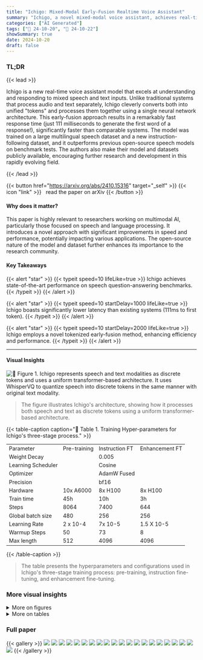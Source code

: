 ```yaml
---
title: "Ichigo: Mixed-Modal Early-Fusion Realtime Voice Assistant"
summary: "Ichigo, a novel mixed-modal voice assistant, achieves real-time speech understanding and generation by using a tokenized early-fusion approach, significantly outperforming existing methods."
categories: ["AI Generated"]
tags: ["🔖 24-10-20", "🤗 24-10-22"]
showSummary: true
date: 2024-10-20
draft: false
---
```


### TL;DR


{{< lead >}}

Ichigo is a new real-time voice assistant model that excels at understanding and responding to mixed speech and text inputs.  Unlike traditional systems that process audio and text separately, Ichigo cleverly converts both into unified "tokens" and processes them together using a single neural network architecture. This early-fusion approach results in a remarkably fast response time (just 111 milliseconds to generate the first word of a response!), significantly faster than comparable systems.  The model was trained on a large multilingual speech dataset and a new instruction-following dataset, and it outperforms previous open-source speech models on benchmark tests. The authors also make their model and datasets publicly available, encouraging further research and development in this rapidly evolving field.

{{< /lead >}}


{{< button href="https://arxiv.org/abs/2410.15316" target="_self" >}}
{{< icon "link" >}} &nbsp; read the paper on arXiv
{{< /button >}}

#### Why does it matter?
This paper is highly relevant to researchers working on multimodal AI, particularly those focused on speech and language processing.  It introduces a novel approach with significant improvements in speed and performance, potentially impacting various applications.  The open-source nature of the model and dataset further enhances its importance to the research community.
#### Key Takeaways

{{< alert "star" >}}
{{< typeit speed=10 lifeLike=true >}} Ichigo achieves state-of-the-art performance on speech question-answering benchmarks. {{< /typeit >}}
{{< /alert >}}

{{< alert "star" >}}
{{< typeit speed=10 startDelay=1000 lifeLike=true >}} Ichigo boasts significantly lower latency than existing systems (111ms to first token). {{< /typeit >}}
{{< /alert >}}

{{< alert "star" >}}
{{< typeit speed=10 startDelay=2000 lifeLike=true >}} Ichigo employs a novel tokenized early-fusion method, enhancing efficiency and performance. {{< /typeit >}}
{{< /alert >}}

------
#### Visual Insights



![](figures/figures_3_0.png "🔼 Figure 1. Ichigo represents speech and text modalities as discrete tokens and uses a uniform transformer-based architecture. It uses WhisperVQ to quantize speech into discrete tokens in the same manner with original text modality.")

> The figure illustrates Ichigo's architecture, showing how it processes both speech and text as discrete tokens using a uniform transformer-based architecture.







{{< table-caption caption="🔽 Table 1. Training Hyper-parameters for Ichigo's three-stage process." >}}
<table id='8' style='font-size:14px'><tr><td>Parameter</td><td>Pre-training</td><td>Instruction FT</td><td>Enhancement FT</td></tr><tr><td>Weight Decay</td><td></td><td>0.005</td><td></td></tr><tr><td>Learning Scheduler</td><td></td><td>Cosine</td><td></td></tr><tr><td>Optimizer</td><td></td><td>AdamW Fused</td><td></td></tr><tr><td>Precision</td><td></td><td>bf16</td><td></td></tr><tr><td>Hardware</td><td>10x A6000</td><td>8x H100</td><td>8x H100</td></tr><tr><td>Train time</td><td>45h</td><td>10h</td><td>3h</td></tr><tr><td>Steps</td><td>8064</td><td>7400</td><td>644</td></tr><tr><td>Global batch size</td><td>480</td><td>256</td><td>256</td></tr><tr><td>Learning Rate</td><td>2 x 10-4</td><td>7x 10-5</td><td>1.5 X 10-5</td></tr><tr><td>Warmup Steps</td><td>50</td><td>73</td><td>8</td></tr><tr><td>Max length</td><td>512</td><td>4096</td><td>4096</td></tr></table>{{< /table-caption >}}

> The table presents the hyperparameters and configurations used in Ichigo's three-stage training process: pre-training, instruction fine-tuning, and enhancement fine-tuning.



### More visual insights

<details>
<summary>More on figures
</summary>


![](figures/figures_6_0.png "🔼 Figure 2. Data Processing Pipeline for Speech Instruction Dataset Generation. This chart illustrates the multi-stage filtering and conversion process, starting from 6M samples of multiple open-source instruction text datasets. The data undergoes filtering process results in 2.2M samples. Finally, these samples are converted to speech instruction data using WhisperSpeech (TTS) and WhisperVQ (speech to semantic tokens), creating the 1.3M pairs of Speech instruction and Text answer.")

> The figure shows the data processing pipeline used to create a speech instruction dataset, starting from open-source text datasets and involving multiple filtering and conversion steps.


![](figures/figures_9_0.png "🔼 Figure 3. a. Distribution of data types in the Instruction Fine-tuning dataset. The goal of this specific distribution was to enhance speech comprehension while maintaining robust general language abilities. b. Distribution of data samples used in the enhancement fine-tuning stage. This specific distribution improves Ichigo robustness in handling multi-turn conversations and inaudible inputs.")

> The figure shows the data distribution used in the Instruction Fine-tuning and Enhancement Fine-tuning stages, highlighting the balance between different data types to improve model performance.


![](figures/figures_12_0.png "🔼 Figure 1. Ichigo represents speech and text modalities as discrete tokens and uses a uniform transformer-based architecture. It uses WhisperVQ to quantize speech into discrete tokens in the same manner with original text modality.")

> Ichigo processes both speech and text modalities as discrete tokens using a uniform transformer-based architecture.


![](figures/figures_13_0.png "🔼 Figure 1. Ichigo represents speech and text modalities as discrete tokens and uses a uniform transformer-based architecture. It uses WhisperVQ to quantize speech into discrete tokens in the same manner with original text modality.")

> Ichigo processes speech and text modalities as discrete tokens using a uniform transformer-based architecture.


![](figures/figures_13_1.png "🔼 Figure 1. Ichigo represents speech and text modalities as discrete tokens and uses a uniform transformer-based architecture. It uses WhisperVQ to quantize speech into discrete tokens in the same manner with original text modality.")

> The figure illustrates Ichigo's architecture, showing how both speech and text are converted into discrete tokens and processed using a unified transformer.


</details>




<details>
<summary>More on tables
</summary>


{{< table-caption caption="🔽 Table 2. A comparative results of Ichigo against three representative Speech Language Models and a cascade system." >}}
<table id='5' style='font-size:14px'><tr><td>Model</td><td>OpenHermes-Audio</td><td>ALPACA-Audio</td></tr><tr><td>Whisper + Llama-3 8B</td><td>63.0</td><td>70.8</td></tr><tr><td>SALMONN</td><td>19.2</td><td>12.4</td></tr><tr><td>Qwen2-Audio</td><td>44.8</td><td>52.0</td></tr><tr><td>WavLM</td><td>22.4</td><td>21.6</td></tr><tr><td>Ichigo instruct v0.3 (Phase 3)</td><td>67.8</td><td>67.2</td></tr></table>{{< /table-caption >}}

> Table 2 presents a comparison of Ichigo's performance on two speech question answering benchmarks against three other speech language models and a cascaded system.


{{< table-caption caption="🔽 Table 3. The comparative results of latency to first token and VRAM usage across different models and systems" >}}
<table id='2' style='font-size:18px'><tr><td>Model</td><td>Latency (avg.) (ms)</td><td>VRAM usage (GB)</td></tr><tr><td>Qwen2-Audio</td><td>317.45 士 8.30</td><td>32</td></tr><tr><td>Cascaded system</td><td>453.18 士 15.02</td><td>19</td></tr><tr><td>Ichigo</td><td>111.52 士 7.73</td><td>19</td></tr></table>{{< /table-caption >}}

> Table 3 compares the latency to the first token and VRAM usage of Ichigo against other speech models and a cascaded system.


{{< table-caption caption="🔽 Table 4. Results of Ichigo across different versions and the original Llama3 8B Instruct model." >}}
<table id='1' style='font-size:18px'><tr><td>Model</td><td>MMLU (5-shots)</td><td>GPQA (0-shot)</td><td>GSM-8K (CoT) (8-shots)</td><td>Avg.</td></tr><tr><td>Llama3 8B Instruct</td><td>69.4</td><td>30.4</td><td>84.5</td><td>61.43</td></tr><tr><td>Ichigo base v0.2</td><td>47.66</td><td>28.13</td><td>N/A *</td><td>N/A *</td></tr><tr><td>Ichigo instruct v0.2</td><td>50.27</td><td>26.56</td><td>53.58</td><td>43.47</td></tr><tr><td>Ichigo base v0.3</td><td>42.11</td><td>28.57</td><td>N/A *</td><td>* N/A</td></tr><tr><td>Ichigo instruct v0.3 (phase 2)</td><td>63.08</td><td>28.35</td><td>76.50</td><td>55.98</td></tr><tr><td>Ichigo instruct v0.3 (phase 3)</td><td>63.79</td><td>29.69</td><td>75.28</td><td>56.25</td></tr></table>{{< /table-caption >}}

> Table 4 compares the performance of different versions of the Ichigo model against the original Llama3 8B Instruct model across three benchmarks: MMLU, GPQA, and GSM-8K.


{{< table-caption caption="🔽 Table 6. Ablations on training model with/without introducing new transcribe token" >}}
<table id='10' style='font-size:14px'><tr><td>Test Name</td><td>Transcribe token</td><td>SpeechQA</td><td>Instruction</td><td>Transcription</td><td>MMLU</td></tr><tr><td>Recovery test 1</td><td>1</td><td>1</td><td>1</td><td>0</td><td>0.515</td></tr><tr><td>Recovery test 2</td><td>1</td><td>1</td><td>1</td><td>1</td><td>0.480</td></tr><tr><td>Recovery test 3</td><td>0</td><td>1</td><td>1</td><td>1</td><td>0.630</td></tr></table>{{< /table-caption >}}

> The table summarizes the results of ablation studies conducted to investigate the impact of different training configurations on the model's performance, focusing on the presence or absence of a transcription token and its effect on various metrics.


</details>


### Full paper

{{< gallery >}}
<img src="paper_images/1.png" class="grid-w50 md:grid-w33 xl:grid-w25" />
<img src="paper_images/2.png" class="grid-w50 md:grid-w33 xl:grid-w25" />
<img src="paper_images/3.png" class="grid-w50 md:grid-w33 xl:grid-w25" />
<img src="paper_images/4.png" class="grid-w50 md:grid-w33 xl:grid-w25" />
<img src="paper_images/5.png" class="grid-w50 md:grid-w33 xl:grid-w25" />
<img src="paper_images/6.png" class="grid-w50 md:grid-w33 xl:grid-w25" />
<img src="paper_images/7.png" class="grid-w50 md:grid-w33 xl:grid-w25" />
<img src="paper_images/8.png" class="grid-w50 md:grid-w33 xl:grid-w25" />
<img src="paper_images/9.png" class="grid-w50 md:grid-w33 xl:grid-w25" />
<img src="paper_images/10.png" class="grid-w50 md:grid-w33 xl:grid-w25" />
<img src="paper_images/11.png" class="grid-w50 md:grid-w33 xl:grid-w25" />
<img src="paper_images/12.png" class="grid-w50 md:grid-w33 xl:grid-w25" />
<img src="paper_images/13.png" class="grid-w50 md:grid-w33 xl:grid-w25" />
<img src="paper_images/14.png" class="grid-w50 md:grid-w33 xl:grid-w25" />
<img src="paper_images/15.png" class="grid-w50 md:grid-w33 xl:grid-w25" />
<img src="paper_images/16.png" class="grid-w50 md:grid-w33 xl:grid-w25" />
<img src="paper_images/17.png" class="grid-w50 md:grid-w33 xl:grid-w25" />
<img src="paper_images/18.png" class="grid-w50 md:grid-w33 xl:grid-w25" />
<img src="paper_images/19.png" class="grid-w50 md:grid-w33 xl:grid-w25" />
<img src="paper_images/20.png" class="grid-w50 md:grid-w33 xl:grid-w25" />
<img src="paper_images/21.png" class="grid-w50 md:grid-w33 xl:grid-w25" />
{{< /gallery >}}